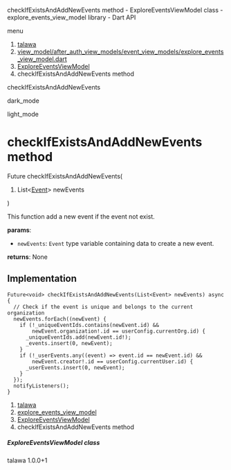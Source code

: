 




checkIfExistsAndAddNewEvents method - ExploreEventsViewModel class - explore\_events\_view\_model library - Dart API







menu

1. [talawa](../../index.html)
2. [view\_model/after\_auth\_view\_models/event\_view\_models/explore\_events\_view\_model.dart](../../view_model_after_auth_view_models_event_view_models_explore_events_view_model/view_model_after_auth_view_models_event_view_models_explore_events_view_model-library.html)
3. [ExploreEventsViewModel](../../view_model_after_auth_view_models_event_view_models_explore_events_view_model/ExploreEventsViewModel-class.html)
4. checkIfExistsAndAddNewEvents method

checkIfExistsAndAddNewEvents


dark\_mode

light\_mode




# checkIfExistsAndAddNewEvents method


Future<void>
checkIfExistsAndAddNewEvents(

1. List<[Event](../../models_events_event_model/Event-class.html)> newEvents

)

This function add a new event if the event not exist.

**params**:

* `newEvents`: `Event` type variable containing data to create a new event.

**returns**:
None


## Implementation

```
Future<void> checkIfExistsAndAddNewEvents(List<Event> newEvents) async {
  // Check if the event is unique and belongs to the current organization
  newEvents.forEach((newEvent) {
    if (!_uniqueEventIds.contains(newEvent.id) &&
        newEvent.organization!.id == userConfig.currentOrg.id) {
      _uniqueEventIds.add(newEvent.id!);
      _events.insert(0, newEvent);
    }
    if (!_userEvents.any((event) => event.id == newEvent.id) &&
        newEvent.creator!.id == userConfig.currentUser.id) {
      _userEvents.insert(0, newEvent);
    }
  });
  notifyListeners();
}
```

 


1. [talawa](../../index.html)
2. [explore\_events\_view\_model](../../view_model_after_auth_view_models_event_view_models_explore_events_view_model/view_model_after_auth_view_models_event_view_models_explore_events_view_model-library.html)
3. [ExploreEventsViewModel](../../view_model_after_auth_view_models_event_view_models_explore_events_view_model/ExploreEventsViewModel-class.html)
4. checkIfExistsAndAddNewEvents method

##### ExploreEventsViewModel class





talawa
1.0.0+1






